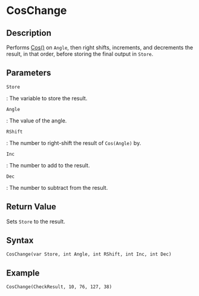 # CosChange

## Description
Performs [Cos()](Cos.md) on `Angle`, then right shifts, increments, and decrements the result, in that order, before storing the final output in `Store`.

## Parameters
`Store`

:   The variable to store the result.

`Angle`

:   The value of the angle.

`RShift`

:   The number to right-shift the result of `Cos(Angle)` by.

`Inc`

:   The number to add to the result.

`Dec`

:   The number to subtract from the result.

## Return Value
Sets `Store` to the result.

## Syntax
```
CosChange(var Store, int Angle, int RShift, int Inc, int Dec)
```

## Example
```
CosChange(CheckResult, 10, 76, 127, 38)
```